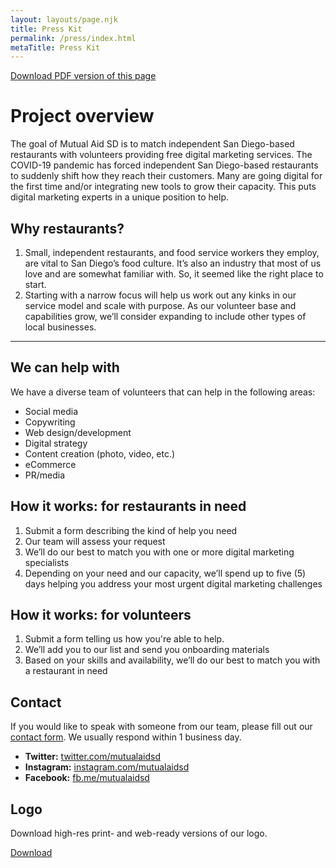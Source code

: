 ```yaml
---
layout: layouts/page.njk
title: Press Kit
permalink: /press/index.html
metaTitle: Press Kit
---
```

[Download PDF version of this page](/assets/MutualAidSD_PressRelease.pdf)

# Project overview
The goal of Mutual Aid SD is to match independent San Diego-based restaurants with volunteers providing free digital marketing services. The COVID-19 pandemic has forced independent San Diego-based restaurants to suddenly shift how they reach their customers. Many are going digital for the first time and/or integrating new tools to grow their capacity. This puts digital marketing experts in a unique position to help.

## Why restaurants?
1. Small, independent restaurants, and food service workers they employ, are vital to San Diego’s food culture. It’s also an industry that most of us love and are somewhat familiar with. So, it seemed like the right place to start.
2. Starting with a narrow focus will help us work out any kinks in our service model and scale with purpose. As our volunteer base and capabilities grow, we’ll consider expanding to include other types of local businesses.

---

## We can help with
We have a diverse team of volunteers that can help in the following areas:
- Social media
- Copywriting
- Web design/development
- Digital strategy
- Content creation (photo, video, etc.)
- eCommerce
- PR/media

## How it works: for restaurants in need
1. Submit a form describing the kind of help you need
2. Our team will assess your request
3. We’ll do our best to match you with one or more digital marketing specialists
4. Depending on your need and our capacity, we’ll spend up to five (5) days helping you address your most urgent digital marketing challenges

## How it works: for volunteers
1. Submit a form telling us how you're able to help.
2. We’ll add you to our list and send you onboarding materials
3. Based on your skills and availability, we’ll do our best to match you with a restaurant in need

## Contact
If you would like to speak with someone from our team, please fill out our [contact form](/contact). We usually respond within 1 business day.

- **Twitter:** [twitter.com/mutualaidsd](https://twitter.com/mutualaidsd)
- **Instagram:** [instagram.com/mutualaidsd](https://www.instagram.com/mutualaidsd)
- **Facebook:** [fb.me/mutualaidsd](https://fb.me/mutualaidsd)

## Logo
Download high-res print- and web-ready versions of our logo.

[Download](https://twitter.com/mutualaidsd)
